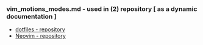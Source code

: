 ### vim_motions_modes.md - used in (2) repository [ **as a dynamic documentation** ]
- [dotfiles - repository](https://github.com/corechunk/dotiles/README.md)
- [Neovim - repository](https://github.com/corechunk/Neovim/README.md)